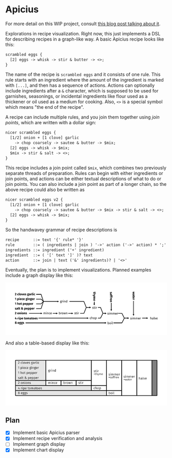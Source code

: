 # Apicius

For more detail on this WIP project, consult [this blog post talking
about
it](https://journal.librarianofalexandria.com/backburner-month-07-apicius).

Explorations in recipe visualization. Right now, this just implements
a DSL for describing recipes in a graph-like way. A basic Apicius recipe
looks like this:

```
scrambled eggs {
  [2] eggs -> whisk -> stir & butter -> <>;
}
```

The name of the recipe is `scrambled eggs` and it consists of one
rule.  This rule starts with an ingredient where the amount of the
ingredient is marked with `[...]`, and then has a sequence of
actions. Actions can optionally include ingredients after a `&`
character, which is supposed to be used for garnishes, seasonings, or
incidental ingredients like flour used as a thickener or oil used as a
medium for cooking. Also, `<>` is a special symbol which means "the
end of the recipe".

A recipe can include multiple rules, and you join them together using
_join points_, which are written with a dollar sign:

```
nicer scrambled eggs {
  [1/2] onion + [1 clove] garlic
    -> chop coarsely -> sautee & butter -> $mix;
  [2] eggs -> whisk -> $mix;
  $mix -> stir & salt -> <>;
}
```

This recipe includes a join point called `$mix`, which combines two
previously separate threads of preparation. Rules can begin with
either ingredients or join points, and actions can be either textual
descriptions of what to do or join points. You can also include a join
point as part of a longer chain, so the above recipe could also be
written as

```
nicer scrambled eggs v2 {
  [1/2] onion + [1 clove] garlic
    -> chop coarsely -> sautee & butter -> $mix -> stir & salt -> <>;
  [2] eggs -> whisk -> $mix;
}
```

So the handwavey grammar of recipe descriptions is

```
recipe      ::= text '{' rule* '}'
rule        ::= ( ingredients | join ) '->' action ('->' action) * ';'
ingredients ::= ingredient ('+' ingredient)
ingredient  ::= ( '[' text ']' )? text
action      ::= join | text ('&' ingredients)? | '<>'
```

Eventually, the plan is to implement visualizations. Planned examples
include a graph display like this:

![](graphics/apicius-chart.png)

And also a table-based display like this:

![](graphics/apicius-table.png)


## Plan

- [X] Implement basic Apicius parser
- [X] Implement recipe verification and analysis
- [ ] Implement graph display
- [X] Implement chart display
